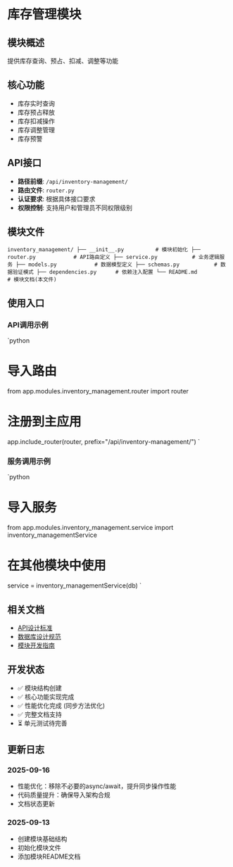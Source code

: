 # 库存管理模块

## 模块概述

提供库存查询、预占、扣减、调整等功能

## 核心功能

- 库存实时查询
- 库存预占释放
- 库存扣减操作
- 库存调整管理
- 库存预警

## API接口

- **路径前缀**: `/api/inventory-management/`
- **路由文件**: `router.py`
- **认证要求**: 根据具体接口要求
- **权限控制**: 支持用户和管理员不同权限级别

## 模块文件

`
inventory_management/
├── __init__.py          # 模块初始化
├── router.py            # API路由定义
├── service.py           # 业务逻辑服务
├── models.py            # 数据模型定义
├── schemas.py           # 数据验证模式
├── dependencies.py      # 依赖注入配置
└── README.md           # 模块文档(本文件)
`

## 使用入口

### API调用示例

`python
# 导入路由
from app.modules.inventory_management.router import router

# 注册到主应用
app.include_router(router, prefix="/api/inventory-management/")
`

### 服务调用示例

`python
# 导入服务
from app.modules.inventory_management.service import inventory_managementService

# 在其他模块中使用
service = inventory_managementService(db)
`

## 相关文档

- [API设计标准](../../../docs/standards/api-standards.md)
- [数据库设计规范](../../../docs/standards/database-standards.md)
- [模块开发指南](../../../docs/development/module-development-guide.md)

## 开发状态

- ✅ 模块结构创建
- ✅ 核心功能实现完成
- ✅ 性能优化完成 (同步方法优化)
- ✅ 完整文档支持
- ⏳ 单元测试待完善

## 更新日志

### 2025-09-16
- 性能优化：移除不必要的async/await，提升同步操作性能
- 代码质量提升：确保导入架构合规
- 文档状态更新

### 2025-09-13
- 创建模块基础结构
- 初始化模块文件
- 添加模块README文档
